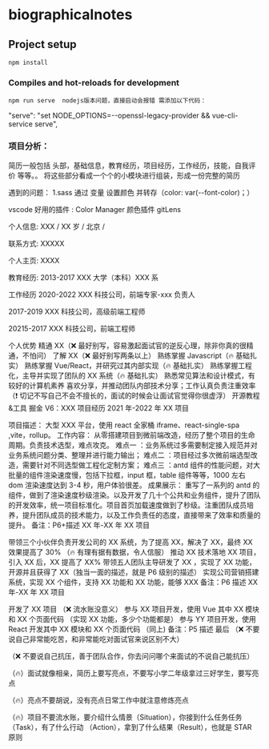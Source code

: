# biographicalnotes

## Project setup

```
npm install
```

### Compiles and hot-reloads for development

```
npm run serve  nodejs版本问题，直接启动会报错 需添加以下代码：
```

"serve": "set NODE_OPTIONS=--openssl-legacy-provider && vue-cli-service serve",

### 项目分析：

简历一般包括 头部，基础信息，教育经历，项目经历，工作经历，技能，自我评价 等等。。
将这些部分看成一个个的小模块进行组装，形成一份完整的简历

遇到的问题：
1.sass 通过 变量 设置颜色 并转存（color: var(--font-color)；）

vscode 好用的插件 :
Color Manager 颜色插件
gitLens

个人信息: XXX / XX 岁 / 北京 /

联系方式: XXXXX

个人主页: XXXX

教育经历: 2013-2017 XXX 大学（本科）XXX 系 ​

工作经历
2020-2022 XXX 科技公司，前端专家-xxx 负责人

2017-2019 XXX 科技公司，高级前端工程师

20215-2017 XXX 科技公司，前端工程师

个人优势
精通 XX（❌ 最好别写，容易激起面试官的逆反心理，除非你真的很精通，不怕问）
了解 XX（❌ 最好别写两条以上）
熟练掌握 Javascript（🔥 基础扎实）
熟练掌握 Vue/React，并研究过其内部实现（🔥 基础扎实）
熟练掌握工程化，主导并实现了团队的 XX 系统（🔥 基础扎实）
熟悉常见算法和设计模式，有较好的计算机素养
喜欢分享，并推动团队内部技术分享；⼯作认真负责注重效率
（❗ 切记不写自己不会不擅长的，面试的时候会让面试官觉得你很虚浮）
开源教程&⼯具
掘金 V6：XXX
项目经历
2021 年-2022 年 XX 项目

项目描述： ⼤型 XXX 平台，使⽤ react 全家桶 iframe、react-single-spa ,vite，rollup。
工作内容： 从零搭建项⽬到微前端改造，经历了整个项⽬的⽣命周期。负责技术选型，难点攻克。
难点⼀ ：业务系统过多需要制定接⼊规范并对业务系统问题分类、整理并进⾏能⼒输出；
难点⼆ ：项⽬经过多次微前端选型改造，需要针对不同选型做⼯程化定制⽅案；
难点三 ：antd 组件的性能问题，对⼤批量的组件渲染速度慢，包括下拉框，input 框，table 组件等等，1000 左右 dom 渲染速度达到 3-4 秒，⽤户体验很差。
成果展示： 重写了⼀系列的 antd 的组件，做到了渲染速度秒级渲染。以及开发了⼏⼗个公共和业务组件，提升了团队的开发效率，统⼀项⽬标准化。项⽬⾸⻚加载速度做到了秒级。注重团队成员培养，提升团队成员的技术能⼒，以及⼯作负责任的态度，直接带来了效率和质量的提升。
备注：P6+描述
XX 年-XX 年 XX 项目

带领三个小伙伴负责开发公司的 XX 系统，为了提高 XX，解决了 XX，最终 XX 效果提高了 30% （🔥 有理有据有数据，令人信服）
推动 XX 技术落地 XX 项目，引入 XX 后，XX 提高了 XX%
带领五人团队主导研发了 XX ，实现了 XX 功能，开源并且获得了 XX（独当一面的描述，就是 P6 级别的描述）
实现公司营销搭建系统，实现 XX 个组件，支持 XX 功能和 XX 功能，能够 XXX
备注：P6 描述
XX 年-XX 年 XX 项目

开发了 XX 项目 （❌ 流水账没意义）
参与 XX 项目开发，使用 Vue 其中 XX 模块和 XX 个页面代码 （实现 XX 功能，多少个功能都是）
参与 YY 项目开发，使用 React 开发其中 XX 模块和 XX 个页面代码 （同上)
备注：P5 描述
最后
（❌ 不要说自己非常能吃苦，和非常能吃对面试官来说区别不大）

（❌ 不要说自己抗压，善于团队合作，你去问问哪个来面试的不说自己能抗压）

（🔥）面试就像相亲，简历上要写亮点，不要写小学二年级拿过三好学生，要写亮点

（🔥）亮点不要胡说，没有亮点日常工作中就注意修炼亮点

（🔥）项目不要流水账，要介绍什么情景（Situation），你接到什么任务任务（Task），有了什么行动 （Action），拿到了什么结果（Result），也就是 STAR 原则

​
